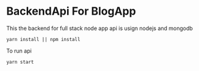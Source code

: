 # BackendApi For BlogApp

This the backend for full stack node app 
api is usign nodejs and mongodb 

```
yarn install || npm install
```

To run api

```
yarn start
```


